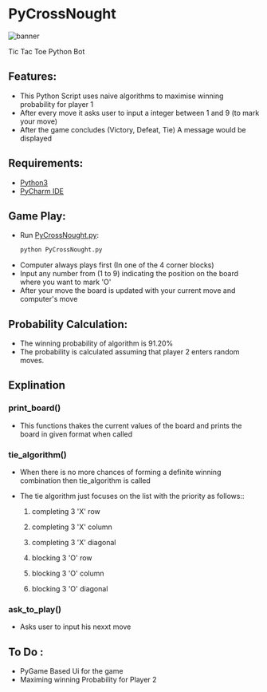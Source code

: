 # PyCrossNought
![banner](https://papergames.io/images/tic-tac-toe/thumbnail.png)


Tic Tac Toe Python Bot

## Features:
- This Python Script uses naive algorithms to maximise winning probability for player 1
- After every move it asks user to input a integer between 1 and 9 (to mark your move)
- After the game concludes (Victory, Defeat, Tie) A message would be displayed

## Requirements:
- [Python3](https://www.python.org/downloads/)
- [PyCharm IDE](https://www.jetbrains.com/pycharm/download/#section=windows)

## Game Play:
-   Run [PyCrossNought.py](PyCrossNought.py):
    ```bash
    python PyCrossNought.py
    ```
-  Computer always plays first (In one of the 4 corner blocks)
-  Input any number from (1 to 9) indicating the position on the board where you want to mark 'O'
-  After your move the board is updated with your current move and computer's move


## Probability Calculation:
- The winning probability of algorithm is 91.20%
- The probability is calculated assuming that player 2 enters random moves.

## Explination
### print_board()
- This functions thakes the current values of the board and prints the board in given format when called

### tie_algorithm()
- When there is no more chances of forming a definite winning combination
then tie_algorithm is called
- The tie algorithm just focuses on the list with the priority as follows::

   1) completing 3 'X' row
   2) completing 3 'X' column
   3) completing 3 'X' diagonal

   4) blocking 3 'O' row
   5) blocking 3 'O' column
   6) blocking 3 'O' diagonal
 
 ### ask_to_play()
 - Asks user to input his nexxt move
 
 ## To Do :
 - PyGame Based Ui for the game
 - Maximing winning Probability for Player 2
